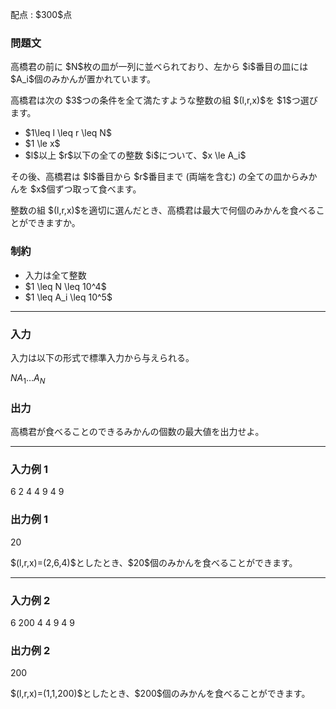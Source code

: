 
<div>

<span>

<span>

<p>
配点 : $300$点
</p>

<div>

<section>

### **問題文**

<p>
高橋君の前に $N$枚の皿が一列に並べられており、左から $i$番目の皿には $A_i$個のみかんが置かれています。
</p>

<p>
高橋君は次の $3$つの条件を全て満たすような整数の組 $(l,r,x)$を $1$つ選びます。
</p>

<ul>

<li>
$1\leq l \leq r \leq N$
</li>

<li>
$1 \le x$
</li>

<li>
$l$以上 $r$以下の全ての整数 $i$について、$x \le A_i$
</li>

</ul>

<p>
その後、高橋君は $l$番目から $r$番目まで (両端を含む) の全ての皿からみかんを $x$個ずつ取って食べます。
</p>

<p>
整数の組 $(l,r,x)$を適切に選んだとき、高橋君は最大で何個のみかんを食べることができますか。
</p>

</section>

</div>

<div>

<section>

### **制約**

<ul>

<li>
入力は全て整数
</li>

<li>
$1 \leq N \leq 10^4$
</li>

<li>
$1 \leq A_i \leq 10^5$
</li>

</ul>

</section>

</div>

---

<div>

<div>

<section>

### **入力**

<p>
入力は以下の形式で標準入力から与えられる。
</p>

<div>

$N$$A_1$$\ldots$$A_N$
</div>

</section>

</div>

<div>

<section>

### **出力**

<p>
高橋君が食べることのできるみかんの個数の最大値を出力せよ。
</p>

</section>

</div>

</div>

---

<div>

<section>

### **入力例 1**

<div>

6
2 4 4 9 4 9

</div>

</section>

</div>

<div>

<section>

### **出力例 1**

<div>

20

</div>

<p>
$(l,r,x)=(2,6,4)$としたとき、$20$個のみかんを食べることができます。
</p>

</section>

</div>

---

<div>

<section>

### **入力例 2**

<div>

6
200 4 4 9 4 9

</div>

</section>

</div>

<div>

<section>

### **出力例 2**

<div>

200

</div>

<p>
$(l,r,x)=(1,1,200)$としたとき、$200$個のみかんを食べることができます。
</p>

</section>

</div>

</span>

</span>

</div>
